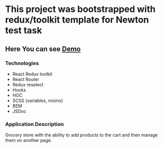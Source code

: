 # This project was bootstrapped with redux/toolkit template for Newton test task

## Here You can see [Demo](https://polishchukviacheslav.github.io/newtone_tt/products)

### Technologies 
- React Redux toolkit
- React Router 
- Redux reselect
- Hooks
- HOC
- SCSS (variables, mixins)
- BEM
- JSDoc 

### Application Description
Grocery store with the ability to add products to the cart and then manage them on another page. 